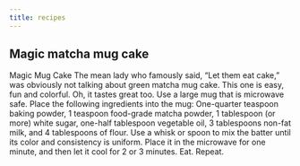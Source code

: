 ```yaml
---
title: recipes
---
```


## Magic matcha mug cake 
Magic Mug Cake
The mean lady who famously said, “Let them eat cake,” was obviously not talking about green matcha mug cake. This one is easy, fun and colorful. Oh, it tastes great too.
Use a large mug that is microwave safe. Place the following ingredients into the mug:
One-quarter teaspoon baking powder, 1 teaspoon food-grade matcha powder, 1 tablespoon (or more) white sugar, one-half tablespoon vegetable oil, 3 tablespoons non-fat milk, and 4 tablespoons of flour.
Use a whisk or spoon to mix the batter until its color and consistency is uniform. Place it in the microwave for one minute, and then let it cool for 2 or 3 minutes. Eat. Repeat.
